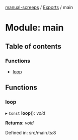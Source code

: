 [manual-screeps](../README.md) / [Exports](../modules.md) / main

# Module: main

## Table of contents

### Functions

- [loop](main.md#loop)

## Functions

### loop

▸ `Const` **loop**(): *void*

**Returns:** *void*

Defined in: src/main.ts:8
